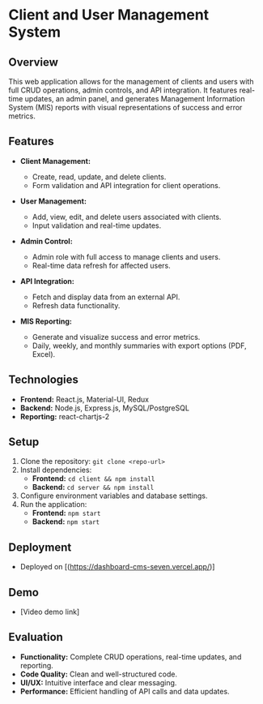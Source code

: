 # Client and User Management System

## Overview

This web application allows for the management of clients and users with full CRUD operations, admin controls, and API integration. It features real-time updates, an admin panel, and generates Management Information System (MIS) reports with visual representations of success and error metrics.

## Features

- **Client Management:**

  - Create, read, update, and delete clients.
  - Form validation and API integration for client operations.

- **User Management:**

  - Add, view, edit, and delete users associated with clients.
  - Input validation and real-time updates.

- **Admin Control:**

  - Admin role with full access to manage clients and users.
  - Real-time data refresh for affected users.

- **API Integration:**

  - Fetch and display data from an external API.
  - Refresh data functionality.

- **MIS Reporting:**
  - Generate and visualize success and error metrics.
  - Daily, weekly, and monthly summaries with export options (PDF, Excel).

## Technologies

- **Frontend:** React.js, Material-UI, Redux
- **Backend:** Node.js, Express.js, MySQL/PostgreSQL
- **Reporting:** react-chartjs-2

## Setup

1. Clone the repository: `git clone <repo-url>`
2. Install dependencies:
   - **Frontend:** `cd client && npm install`
   - **Backend:** `cd server && npm install`
3. Configure environment variables and database settings.
4. Run the application:
   - **Frontend:** `npm start`
   - **Backend:** `npm start`

## Deployment

- Deployed on [(https://dashboard-cms-seven.vercel.app/)]

## Demo

- [Video demo link]

## Evaluation

- **Functionality:** Complete CRUD operations, real-time updates, and reporting.
- **Code Quality:** Clean and well-structured code.
- **UI/UX:** Intuitive interface and clear messaging.
- **Performance:** Efficient handling of API calls and data updates.
